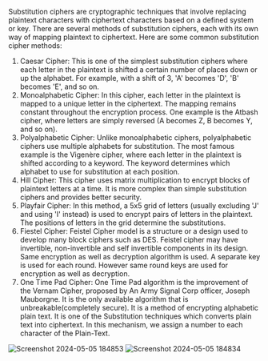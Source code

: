 
Substitution ciphers are cryptographic techniques that involve replacing plaintext characters with ciphertext characters based on a defined system or key. There are several methods of substitution ciphers, each with its own way of mapping plaintext to ciphertext. Here are some common substitution cipher methods:

1. Caesar Cipher: This is one of the simplest substitution ciphers where each letter in the plaintext is shifted a certain number of places down or up the alphabet. For example, with a shift of 3, 'A' becomes 'D', 'B' becomes 'E', and so on.
2. Monoalphabetic Cipher: In this cipher, each letter in the plaintext is mapped to a unique letter in the ciphertext. The mapping remains constant throughout the encryption process. One example is the Atbash cipher, where letters are simply reversed (A becomes Z, B becomes Y, and so on).
3. Polyalphabetic Cipher: Unlike monoalphabetic ciphers, polyalphabetic ciphers use multiple alphabets for substitution. The most famous example is the Vigenère cipher, where each letter in the plaintext is shifted according to a keyword. The keyword determines which alphabet to use for substitution at each position.
4. Hill Cipher: This cipher uses matrix multiplication to encrypt blocks of plaintext letters at a time. It is more complex than simple substitution ciphers and provides better security.
5. Playfair Cipher: In this method, a 5x5 grid of letters (usually excluding 'J' and using 'I' instead) is used to encrypt pairs of letters in the plaintext. The positions of letters in the grid determine the substitutions.
6. Fiestel Cipher: Feistel Cipher model is a structure or a design used to develop many block ciphers such as DES. Feistel cipher may have invertible, non-invertible and self invertible components in its design. Same encryption as well as decryption algorithm is used. A separate key is used for each round. However same round keys are used for encryption as well as decryption.
7. One Time Pad Cipher: One Time Pad algorithm is the improvement of the Vernam Cipher, proposed by An Army Signal Corp officer, Joseph Mauborgne. It is the only available algorithm that is unbreakable(completely secure). It is a method of encrypting alphabetic plain text. It is one of the Substitution techniques which converts plain text into ciphertext. In this mechanism, we assign a number to each character of the Plain-Text.

![Screenshot 2024-05-05 184853](https://github.com/Tejas9523/Cyber-Security-Project/assets/112255875/548b04af-a35c-4383-8707-0a58dc5ee33c)
![Screenshot 2024-05-05 184834](https://github.com/Tejas9523/Cyber-Security-Project/assets/112255875/52cc15c4-cadc-473d-b99f-639c7f5211b5)
